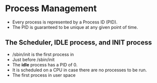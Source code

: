 # Process Management

* Every process is represented by a Process ID (PID).
* The PID is guaranteed to be unique at any given point of time.

## The Scheduler, IDLE process, and INIT process

* /sbin/init is the first process in
* Just before /sbin/init
* The **idle** process has a PID of 0.
* It is scheduled on a CPU in case there are no processes to be run.
* The first process in user space


